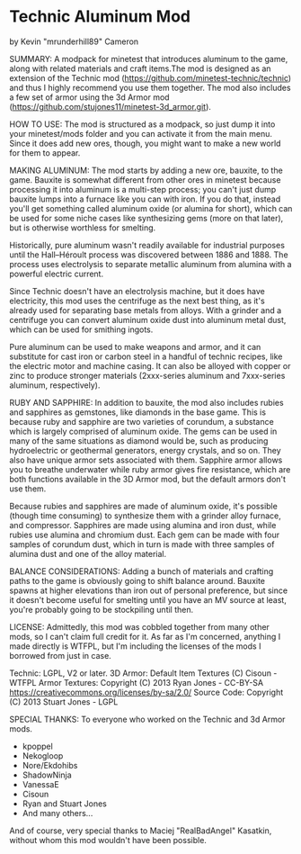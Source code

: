# Technic Aluminum Mod
by Kevin "mrunderhill89" Cameron

SUMMARY:
A modpack for minetest that introduces aluminum to the game, along with 
related materials and craft items.The mod is designed as an extension of
the Technic mod (https://github.com/minetest-technic/technic) and thus I
highly recommend you use them together. The mod also includes a few set
of armor using the 3d Armor mod (https://github.com/stujones11/minetest-3d_armor.git).

HOW TO USE:
The mod is structured as a modpack, so just dump it into your 
minetest/mods folder and you can activate it from the main menu. 
Since it does add new ores, though, you might want to make a new world 
for them to appear.

MAKING ALUMINUM:
The mod starts by adding a new ore, bauxite, to the game. Bauxite is 
somewhat different from other ores in minetest because processing it 
into aluminum is a multi-step process; you can't just dump bauxite lumps
into a furnace like you can with iron. If you do that, instead you'll 
get something called aluminum oxide (or alumina for short), which can
be used for some niche cases like synthesizing gems (more on that later),
but is otherwise worthless for smelting.

Historically, pure aluminum wasn't readily available for industrial 
purposes until the Hall–Héroult process was discovered between 1886 and
1888. The process uses electrolysis to separate metallic aluminum from 
alumina with a powerful electric current.

Since Technic doesn't have an electrolysis machine, but it does 
have electricity, this mod uses the centrifuge as the next best thing, 
as it's already used for separating base metals from alloys. With a 
grinder and a centrifuge you can convert aluminum oxide dust into 
aluminum metal dust, which can be used for smithing ingots.

Pure aluminum can be used to make weapons and armor, and it can
substitute for cast iron or carbon steel in a handful of technic recipes,
like the electric motor and machine casing. It can also be alloyed with
copper or zinc to produce stronger materials (2xxx-series aluminum and
7xxx-series aluminum, respectively).

RUBY AND SAPPHIRE:
In addition to bauxite, the mod also includes rubies and sapphires
as gemstones, like diamonds in the base game. This is because ruby and 
sapphire are two varieties of corundum, a substance which is largely
comprised of aluminum oxide. The gems can be used in many of the same
situations as diamond would be, such as producing hydroelectric or 
geothermal generators, energy crystals, and so on. They also have unique
armor sets associated with them. Sapphire armor allows you to breathe
underwater while ruby armor gives fire resistance, which are both
functions available in the 3D Armor mod, but the default armors don't use
them.

Because rubies and sapphires are made of aluminum oxide, it's possible 
(though time consuming) to synthesize them with a grinder alloy furnace,
and compressor. Sapphires are made using alumina and iron dust, while 
rubies use alumina and chromium dust. Each gem can be made with four 
samples of corundum dust, which in turn is made with three samples of 
alumina dust and one of the alloy material.

BALANCE CONSIDERATIONS:
	Adding a bunch of materials and crafting paths to the game is obviously 
going to shift balance around. Bauxite spawns at higher elevations than
iron out of personal preference, but since it doesn't become useful for
smelting until you have an MV source at least, you're probably going to
be stockpiling until then.


LICENSE:
	Admittedly, this mod was cobbled together from many other mods, so I
can't claim full credit for it. As far as I'm concerned, anything I made
directly is WTFPL, but I'm including the licenses of the mods I borrowed
from just in case.

Technic: LGPL, V2 or later.
3D Armor:
	Default Item Textures (C) Cisoun - WTFPL
	Armor Textures: Copyright (C) 2013 Ryan Jones - CC-BY-SA
		https://creativecommons.org/licenses/by-sa/2.0/
	Source Code: Copyright (C) 2013 Stuart Jones - LGPL


SPECIAL THANKS:
To everyone who worked on the Technic and 3d Armor mods.
  * kpoppel
  * Nekogloop
  * Nore/Ekdohibs
  * ShadowNinja
  * VanessaE
  * Cisoun
  * Ryan and Stuart Jones
  * And many others...

And of course, very special thanks to Maciej "RealBadAngel" Kasatkin,
without whom this mod wouldn't have been possible.
